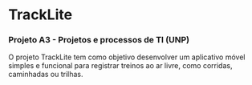 # TrackLite

### Projeto A3 - Projetos e processos de TI (UNP)

O projeto TrackLite tem como objetivo desenvolver um aplicativo móvel simples e funcional para registrar treinos ao ar
livre, como corridas, caminhadas ou trilhas.
